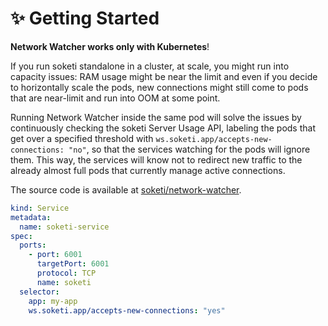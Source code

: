 # ✨ Getting Started

**Network Watcher works only with Kubernetes**!

If you run soketi standalone in a cluster, at scale, you might run into capacity issues: RAM usage might be near the limit and even if you decide to horizontally scale the pods, new connections might still come to pods that are near-limit and run into OOM at some point.

&#x20;Running Network Watcher inside the same pod will solve the issues by continuously checking the soketi Server Usage API, labeling the pods that get over a specified threshold with `ws.soketi.app/accepts-new-connections: "no"`, so that the services watching for the pods will ignore them. This way, the services will know not to redirect new traffic to the already almost full pods that currently manage active connections.

The source code is available at [soketi/network-watcher](https://github.com/soketi/network-watcher).

```yaml
kind: Service
metadata:
  name: soketi-service
spec:
  ports:
    - port: 6001
      targetPort: 6001
      protocol: TCP
      name: soketi
  selector:
    app: my-app
    ws.soketi.app/accepts-new-connections: "yes"
```
